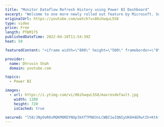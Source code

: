 ```yaml
---
title: "Monitor Dataflow Refresh History using Power BI Dashboard"
excerpt: "Welcome to one more newly rolled out feature by Microsoft. Sometimes as an admin, we want to know and want to manage Dataverse tables to report over our dataflow refresh history. To access these tables, it is suggested to use Dataverse connector in Power BI to set up your dashboard. During this entire"
originalUrl: https://youtube.com/watch?v=86ihwquL5S8
type: video
price: Free
length: PT6M17S
publishedDateTime: 2022-04-10T11:54:39Z
heat: 50

featuredContent: "<iframe width=\"800\" height=\"500\" frameborder=\"0\" src=\"https://www.youtube.com/embed/86ihwquL5S8\" allow=\"accelerometer; autoplay; encrypted-media; gyroscope; picture-in-picture\" allowfullscreen></iframe>"

provider:
  name: Dhruvin Shah
  domain: youtube.com

topics:
  - Power BI

images:
  - url: https://i.ytimg.com/vi/86ihwquL5S8/maxresdefault.jpg
    width: 1280
    height: 720
    isCached: true

secured: "l58/JNyOoR6vMQKM0RDYNUp3kXfTPN03nLCWBI1wIQNIyUK6H4ERwtIh+KtkfRubzrs1mPmap3E/T/cpevbatjDZ5P6OXTWRMrOFftrnN94OOAML7rPKiyhdqtOU9iirzLWtby2/2+lhzHbHicD3H3iZq+rK3ARMYqLwnZEQSJtsN3Qm4QgkpJzBjBqoU+8pjsKbBee4E+vy5uXscv3Kxfg0TTMSTVudd/7iNC+01OyU3Y9lNkm3+gv3tNFN0PyZbCohqhelo4FTVhwFQ7WMt8/XvtsBN/M0kw94LjZXxYOXV5q4+aeaMMGhX7mDvbckIJhDuq6xmuathFAt/MXoTRlnYTGJPtScAdxqcv+t59zGXRyQdJrRbykLoelIEQ33LvjbP9E1Czj//JC4DP75UVty/WTOuIAi05msfupUa3U=;0w1JgMilUJAPnym8AyWmJQ=="
---
```


